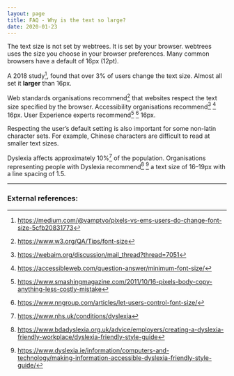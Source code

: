 ```yaml
---
layout: page
title: FAQ - Why is the text so large?
date: 2020-01-23
---
```


The text size is not set by webtrees. It is set by your browser.
webtrees uses the size you choose in your browser preferences.
Many common browsers have a default of 16px (12pt).

A 2018 study[^IA], found that over 3% of users change the text size.
Almost all set it **larger** than 16px.

Web standards organisations recommend[^W3C] that websites respect
the text size specified by the browser.
Accessibility organisations recommend[^WEBAIM] [^AWEB] 16px.
User Experience experts recommend[^SMASH] [^NNG] 16px.

Respecting the user’s default setting is also important for some non-latin character sets.
For example, Chinese characters are difficult to read at smaller text sizes.

Dyslexia affects approximately 10%[^NHS] of the population.
Organisations representing people with Dyslexia recommend[^BDA] [^DAI]
a text size of 16–19px with a line spacing of 1.5.

----------
### External references:

[^IA]: <https://medium.com/@vamptvo/pixels-vs-ems-users-do-change-font-size-5cfb20831773>
[^NHS]: <https://www.nhs.uk/conditions/dyslexia>
[^BDA]: <https://www.bdadyslexia.org.uk/advice/employers/creating-a-dyslexia-friendly-workplace/dyslexia-friendly-style-guide>
[^DAI]: <https://www.dyslexia.ie/information/computers-and-technology/making-information-accessible-dyslexia-friendly-style-guide/>
[^W3C]: <https://www.w3.org/QA/Tips/font-size>
[^WEBAIM]: <https://webaim.org/discussion/mail_thread?thread=7051>
[^AWEB]: <https://accessibleweb.com/question-answer/minimum-font-size/>
[^SMASH]: <https://www.smashingmagazine.com/2011/10/16-pixels-body-copy-anything-less-costly-mistake>
[^NNG]: <https://www.nngroup.com/articles/let-users-control-font-size/>
